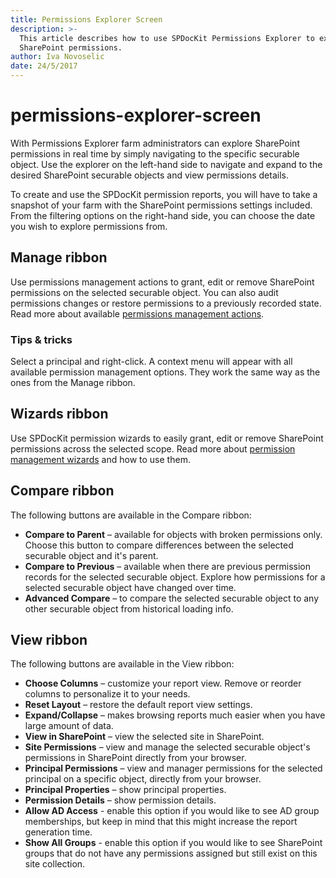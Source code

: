 ```yaml
---
title: Permissions Explorer Screen
description: >-
  This article describes how to use SPDocKit Permissions Explorer to explore
  SharePoint permissions.
author: Iva Novoselic
date: 24/5/2017
---
```


# permissions-explorer-screen

With Permissions Explorer farm administrators can explore SharePoint permissions in real time by simply navigating to the specific securable object. Use the explorer on the left-hand side to navigate and expand to the desired SharePoint securable objects and view permissions details.

To create and use the SPDocKit permission reports, you will have to take a snapshot of your farm with the SharePoint permissions settings included. From the filtering options on the right-hand side, you can choose the date you wish to explore permissions from.

## Manage ribbon

Use permissions management actions to grant, edit or remove SharePoint permissions on the selected securable object. You can also audit permissions changes or restore permissions to a previously recorded state. Read more about available [permissions management actions](permissions-explorer-screen.md#internal/manage-sharepoint-permissions/manage-permissions-ribbon-actions).

### Tips & tricks

Select a principal and right-click. A context menu will appear with all available permission management options. They work the same way as the ones from the Manage ribbon.

## Wizards ribbon

Use SPDocKit permission wizards to easily grant, edit or remove SharePoint permissions across the selected scope. Read more about [permission management wizards](permissions-explorer-screen.md#internal/manage-sharepoint-permissions/users-and-groups-actions/manage-permissions-wizard) and how to use them.

## Compare ribbon

The following buttons are available in the Compare ribbon:

* **Compare to Parent** – available for objects with broken permissions only. Choose this button to compare differences between the selected securable object and it's parent.    
* **Compare to Previous** – available when there are previous permission records for the selected securable object. Explore how permissions for a selected securable object have changed over time.  
* **Advanced Compare** – to compare the selected securable object to any other securable object from historical loading info.

## View ribbon

The following buttons are available in the View ribbon:

* **Choose Columns** – customize your report view. Remove or reorder columns to personalize it to your needs.  
* **Reset Layout** – restore the default report view settings.  
* **Expand/Collapse** – makes browsing reports much easier when you have large amount of data.  
* **View in SharePoint** – view the selected site in SharePoint.  
* **Site Permissions** – view and manage the selected securable object's permissions in SharePoint directly from your browser.  
* **Principal Permissions** – view and manager permissions for the selected principal on a specific object, directly from your browser.  
* **Principal Properties** – show principal properties.  
* **Permission Details** – show permission details.  
* **Allow AD Access** - enable this option if you would like to see AD group memberships, but keep in mind that this might increase the report generation time.  
* **Show All Groups** - enable this option if you would like to see SharePoint groups that do not have any permissions assigned but still exist on this site collection.

